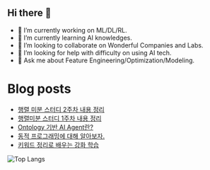 ## Hi there 👋

- 🔭 I’m currently working on ML/DL/RL.
- 🌱 I’m currently learning AI knowledges.
- 👯 I’m looking to collaborate on Wonderful Companies and Labs.
- 🤔 I’m looking for help with difficulty on using AI tech.
- 💬 Ask me about Feature Engineering/Optimization/Modeling.


# Blog posts
<!-- BLOG-POST-LIST:START -->
- [행렬 미분 스터디 2주차 내용 정리](https://velog.io/@dyung2/%ED%96%89%EB%A0%AC-%EB%AF%B8%EB%B6%84-%EC%8A%A4%ED%84%B0%EB%94%94-2%EC%A3%BC%EC%B0%A8-%EB%82%B4%EC%9A%A9-%EC%A0%95%EB%A6%AC)
- [행렬미분 스터디 1주차 내용 정리](https://velog.io/@dyung2/%ED%96%89%EB%A0%AC%EB%AF%B8%EB%B6%84-%EC%8A%A4%ED%84%B0%EB%94%94-1%EC%A3%BC%EC%B0%A8-%EB%82%B4%EC%9A%A9-%EC%A0%95%EB%A6%AC)
- [Ontology 기반 AI Agent란?](https://velog.io/@dyung2/Ontology-%EA%B8%B0%EB%B0%98-AI-Agent%EB%9E%80)
- [동적 프로그래밍에 대해 알아보자.](https://velog.io/@dyung2/%EB%8F%99%EC%A0%81-%ED%94%84%EB%A1%9C%EA%B7%B8%EB%9E%98%EB%B0%8D%EC%97%90-%EB%8C%80%ED%95%B4-%EC%95%8C%EC%95%84%EB%B3%B4%EC%9E%90)
- [키워드 정리로 배우는 강화 학습](https://velog.io/@dyung2/%ED%82%A4%EC%9B%8C%EB%93%9C-%EC%A0%95%EB%A6%AC%EB%A1%9C-%EB%B0%B0%EC%9A%B0%EB%8A%94-%EA%B0%95%ED%99%94-%ED%95%99%EC%8A%B5)
<!-- BLOG-POST-LIST:END -->


![Top Langs](https://github-readme-stats.vercel.app/api/top-langs/?username=DoYoungNim&layout=compact)

<!--
**DoYoungNim/DoYoungNim** is a ✨ _special_ ✨ repository because its `README.md` (this file) appears on your GitHub profile.

Here are some ideas to get you started:

- 🔭 I’m currently working on ...
- 🌱 I’m currently learning ...
- 👯 I’m looking to collaborate on ...
- 🤔 I’m looking for help with ...
- 💬 Ask me about ...
- 📫 How to reach me: ...
- 😄 Pronouns: ...
- ⚡ Fun fact: ...
-->
